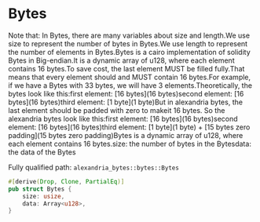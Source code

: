 # Bytes

Note that:   In Bytes, there are many variables about size and length.We use size to represent the number of bytes in Bytes.We use length to represent the number of elements in Bytes.Bytes is a cairo implementation of solidity Bytes in Big-endian.It is a dynamic array of u128, where each element contains 16 bytes.To save cost, the last element MUST be filled fully.That means that every element should and MUST contain 16 bytes.For example, if we have a Bytes with 33 bytes, we will have 3 elements.Theoretically, the bytes look like this:first element:  [16 bytes](16 bytes)second element: [16 bytes](16 bytes)third element:  [1 byte](1 byte)But in alexandria bytes, the last element should be padded with zero to makeit 16 bytes. So the alexandria bytes look like this:first element:  [16 bytes](16 bytes)second element: [16 bytes](16 bytes)third element:  [1 byte](1 byte) + [15 bytes zero padding](15 bytes zero padding)Bytes is a dynamic array of u128, where each element contains 16 bytes.size: the number of bytes in the Bytesdata: the data of the Bytes

Fully qualified path: `alexandria_bytes::bytes::Bytes`

```rust
#[derive(Drop, Clone, PartialEq)]
pub struct Bytes {
    size: usize,
    data: Array<u128>,
}
```

